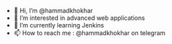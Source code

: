 - 👋 Hi, I’m @hammadkhokhar
- 👀 I’m interested in advanced web applications
- 🌱 I’m currently learning Jenkins
- 📫 How to reach me : @hammadkhokhar on telegram

<!---
hammadkhokhar/hammadkhokhar is a ✨ special ✨ repository because its `README.md` (this file) appears on your GitHub profile.
You can click the Preview link to take a look at your changes.
--->
